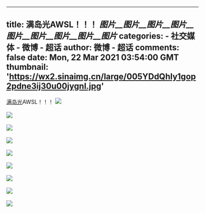 
---
title: 满岛光AWSL！！！ _图片__图片__图片__图片__图片__图片__图片__图片__图片_
categories: 
    - 社交媒体
    - 微博 - 超话
author: 微博 - 超话
comments: false
date: Mon, 22 Mar 2021 03:54:00 GMT
thumbnail: 'https://wx2.sinaimg.cn/large/005YDdQhly1gop2pdne3ij30u00jygnl.jpg'
---

<div>   
<a href="https://m.weibo.cn/p/index?extparam=%E6%BB%A1%E5%B2%9B%E5%85%89&containerid=1008084989d223732bf6f02f75ea30efad58a9&luicode=10000011&lfid=1008084989d223732bf6f02f75ea30efad58a9_-_feed" data-hide>满岛光</a>AWSL！！！ <img style src="https://wx2.sinaimg.cn/large/005YDdQhly1gop2pdne3ij30u00jygnl.jpg" referrerpolicy="no-referrer"><br><br><img style src="https://wx3.sinaimg.cn/large/005YDdQhly1gop2pdznc2j30hs0buq3q.jpg" referrerpolicy="no-referrer"><br><br><img style src="https://wx2.sinaimg.cn/large/005YDdQhly1gop2peecmej30u00jytbg.jpg" referrerpolicy="no-referrer"><br><br><img style src="https://wx3.sinaimg.cn/large/005YDdQhly1gop2peq7f1j30u00gvjsl.jpg" referrerpolicy="no-referrer"><br><br><img style src="https://wx1.sinaimg.cn/large/005YDdQhly1gop2qr2rsuj30u019gaj5.jpg" referrerpolicy="no-referrer"><br><br><img style src="https://wx4.sinaimg.cn/large/005YDdQhly1gop2pf42wtj30u00gwab2.jpg" referrerpolicy="no-referrer"><br><br><img style src="https://wx4.sinaimg.cn/large/005YDdQhly1gop2pft6ihj30go0ipgmr.jpg" referrerpolicy="no-referrer"><br><br><img style src="https://wx2.sinaimg.cn/large/005YDdQhly1gop2phlhydj30et0go753.jpg" referrerpolicy="no-referrer"><br><br><img style src="https://wx4.sinaimg.cn/large/005YDdQhly1gop2qrk27rj30hs0hs3zv.jpg" referrerpolicy="no-referrer"><br><br>  
</div>
            
